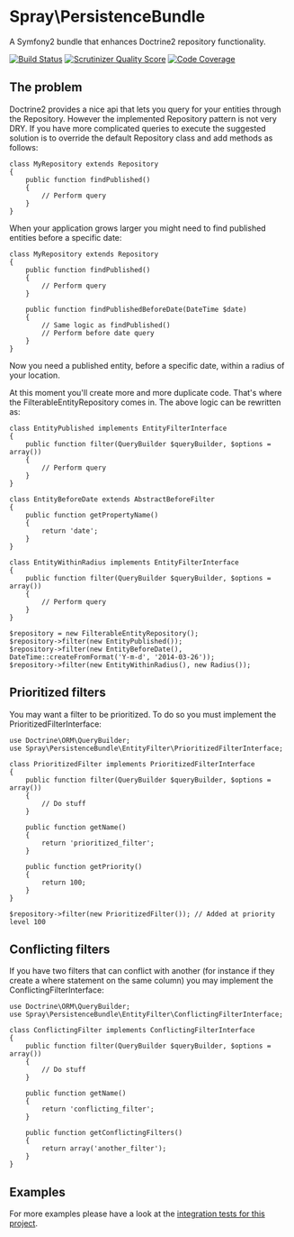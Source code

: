 Spray\PersistenceBundle
=======================

A Symfony2 bundle that enhances Doctrine2 repository functionality.

[![Build Status](https://secure.travis-ci.org/JurJean/SprayPersistenceBundle.png?branch=master)](http://travis-ci.org/JurJean/SprayPersistenceBundle)
[![Scrutinizer Quality Score](https://scrutinizer-ci.com/g/JurJean/SprayPersistenceBundle/badges/quality-score.png?s=f3038d9bc0af391724f4ae27f3132dcae6520302)](https://scrutinizer-ci.com/g/JurJean/SprayPersistenceBundle/)
[![Code Coverage](https://scrutinizer-ci.com/g/JurJean/SprayPersistenceBundle/badges/coverage.png?s=d74fc08c3020974dafd5708d25ae6b87f731d13b)](https://scrutinizer-ci.com/g/JurJean/SprayPersistenceBundle/)


The problem
-----------

Doctrine2 provides a nice api that lets you query for your entities through the
Repository. However the implemented Repository pattern is not very DRY. If you
have more complicated queries to execute the suggested solution is to override
the default Repository class and add methods as follows:

    class MyRepository extends Repository
    {
        public function findPublished()
        {
            // Perform query
        }
    }

When your application grows larger you might need to find published entities
before a specific date:

    class MyRepository extends Repository
    {
        public function findPublished()
        {
            // Perform query
        }

        public function findPublishedBeforeDate(DateTime $date)
        {
            // Same logic as findPublished()
            // Perform before date query
        }
    }

Now you need a published entity, before a specific date, within a radius of your
location.

At this moment you'll create more and more duplicate code. That's where the
FilterableEntityRepository comes in. The above logic can be rewritten as:

    class EntityPublished implements EntityFilterInterface
    {
        public function filter(QueryBuilder $queryBuilder, $options = array())
        {
            // Perform query
        }
    }

    class EntityBeforeDate extends AbstractBeforeFilter
    {
        public function getPropertyName()
        {
            return 'date';
        }
    }

    class EntityWithinRadius implements EntityFilterInterface
    {
        public function filter(QueryBuilder $queryBuilder, $options = array())
        {
            // Perform query
        }
    }

    $repository = new FilterableEntityRepository();
    $repository->filter(new EntityPublished());
    $repository->filter(new EntityBeforeDate(), DateTime::createFromFormat('Y-m-d', '2014-03-26'));
    $repository->filter(new EntityWithinRadius(), new Radius());

Prioritized filters
-------------------

You may want a filter to be prioritized. To do so you must implement the
PrioritizedFilterInterface:

    use Doctrine\ORM\QueryBuilder;
    use Spray\PersistenceBundle\EntityFilter\PrioritizedFilterInterface;

    class PrioritizedFilter implements PrioritizedFilterInterface
    {
        public function filter(QueryBuilder $queryBuilder, $options = array())
        {
            // Do stuff
        }

        public function getName()
        {
            return 'prioritized_filter';
        }

        public function getPriority()
        {
            return 100;
        }
    }
    
    $repository->filter(new PrioritizedFilter()); // Added at priority level 100

Conflicting filters
-------------------

If you have two filters that can conflict with another (for instance if they
create a where statement on the same column) you may implement the
ConflictingFilterInterface:

    use Doctrine\ORM\QueryBuilder;
    use Spray\PersistenceBundle\EntityFilter\ConflictingFilterInterface;

    class ConflictingFilter implements ConflictingFilterInterface
    {
        public function filter(QueryBuilder $queryBuilder, $options = array())
        {
            // Do stuff
        }

        public function getName()
        {
            return 'conflicting_filter';
        }

        public function getConflictingFilters()
        {
            return array('another_filter');
        }
    }

Examples
--------

For more examples please have a look at the
[integration tests for this project](test/Spray/PersistenceBundle/Integration).